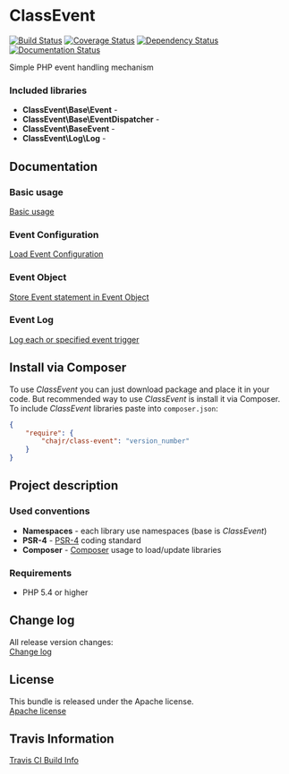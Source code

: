 # ClassEvent

[![Build Status](https://travis-ci.org/chajr/class-event.svg)](https://travis-ci.org/chajr/class-event)
[![Coverage Status](https://coveralls.io/repos/chajr/class-event/badge.svg?branch=master&service=github)](https://coveralls.io/github/chajr/class-event?branch=master)
[![Dependency Status](https://www.versioneye.com/user/projects/556f62a9643934001e220000/badge.svg?style=flat)](https://www.versioneye.com/user/projects/556f62a9643934001e220000)
[![Documentation Status](https://readthedocs.org/projects/class-event/badge/?version=latest)](https://readthedocs.org/projects/class-event/?badge=latest)

Simple PHP event handling mechanism

### Included libraries
* **ClassEvent\Base\Event** - 
* **ClassEvent\Base\EventDispatcher** - 
* **ClassEvent\BaseEvent** - 
* **ClassEvent\Log\Log** - 

## Documentation

### Basic usage
[Basic usage](https://github.com/chajr/class-event/doc/basic_usage.md)

### Event Configuration
[Load Event Configuration](https://github.com/chajr/class-event/doc/configuration.md)

### Event Object
[Store Event statement in Event Object](https://github.com/chajr/class-event/doc/event_object.md)

### Event Log
[Log each or specified event trigger](https://github.com/chajr/class-event/doc/event_log.md)

## Install via Composer
To use _ClassEvent_ you can just download package and place it in your code. But recommended
way to use _ClassEvent_ is install it via Composer. To include _ClassEvent_
libraries paste into `composer.json`:

```json
{
    "require": {
        "chajr/class-event": "version_number"
    }
}
```

## Project description

### Used conventions

* **Namespaces** - each library use namespaces (base is _ClassEvent_)
* **PSR-4** - [PSR-4](http://www.php-fig.org/psr/psr-4/) coding standard
* **Composer** - [Composer](https://getcomposer.org/) usage to load/update libraries

### Requirements

* PHP 5.4 or higher



## Change log
All release version changes:  
[Change log](https://github.com/chajr/class-event/doc/changelog.md "Change log")

## License
This bundle is released under the Apache license.  
[Apache license](https://github.com/chajr/class-event/LICENSE "Apache license")

## Travis Information
[Travis CI Build Info](https://travis-ci.org/chajr/class-event)
